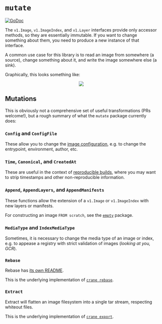 # `mutate`

[![GoDoc](https://godoc.org/github.com/schidstorm/go-containerregistry/pkg/v1/mutate?status.svg)](https://godoc.org/github.com/schidstorm/go-containerregistry/pkg/v1/mutate)

The `v1.Image`, `v1.ImageIndex`, and `v1.Layer` interfaces provide only
accessor methods, so they are essentially immutable. If you want to change
something about them, you need to produce a new instance of that interface.

A common use case for this library is to read an image from somewhere (a source),
change something about it, and write the image somewhere else (a sink).

Graphically, this looks something like:

<p align="center">
  <img src="/images/mutate.dot.svg" />
</p>

## Mutations

This is obviously not a comprehensive set of useful transformations (PRs welcome!),
but a rough summary of what the `mutate` package currently does:

### `Config` and `ConfigFile`

These allow you to change the [image configuration](https://github.com/opencontainers/image-spec/blob/master/config.md#properties),
e.g. to change the entrypoint, environment, author, etc.

### `Time`, `Canonical`, and `CreatedAt`

These are useful in the context of [reproducible builds](https://reproducible-builds.org/),
where you may want to strip timestamps and other non-reproducible information.

### `Append`, `AppendLayers`, and `AppendManifests`

These functions allow the extension of a `v1.Image` or `v1.ImageIndex` with
new layers or manifests.

For constructing an image `FROM scratch`, see the [`empty`](/pkg/v1/empty) package.

### `MediaType` and `IndexMediaType`

Sometimes, it is necessary to change the media type of an image or index,
e.g. to appease a registry with strict validation of images (_looking at you, GCR_).

### `Rebase`

Rebase has [its own README](/cmd/crane/rebase.md).

This is the underlying implementation of [`crane rebase`](https://github.com/schidstorm/go-containerregistry/blob/main/cmd/crane/doc/crane_rebase.md).

### `Extract`

Extract will flatten an image filesystem into a single tar stream,
respecting whiteout files.

This is the underlying implementation of [`crane export`](https://github.com/schidstorm/go-containerregistry/blob/main/cmd/crane/doc/crane_export.md).
